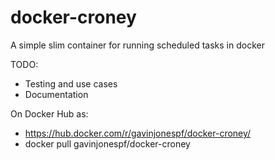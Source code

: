 # docker-croney
A simple slim container for running scheduled tasks in docker

TODO:
- Testing and use cases
- Documentation

On Docker Hub as:
- https://hub.docker.com/r/gavinjonespf/docker-croney/
- docker pull gavinjonespf/docker-croney
